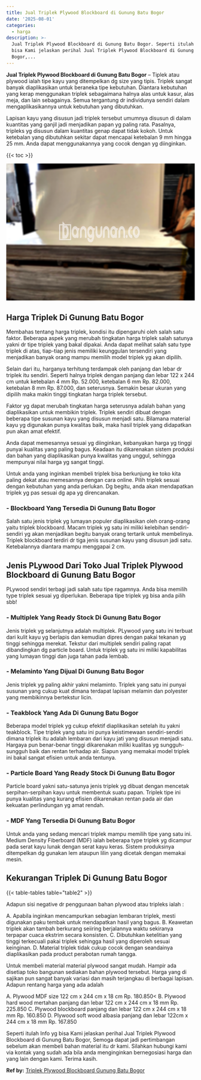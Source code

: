 ```yaml
---
title: Jual Triplek Plywood Blockboard di Gunung Batu Bogor
date: '2025-08-01'
categories:
  - harga
description: >-
  Jual Triplek Plywood Blockboard di Gunung Batu Bogor. Seperti itulah Info yg
  bisa Kami jelaskan perihal Jual Triplek Plywood Blockboard di Gunung Batu
  Bogor,...
---
```


**Jual Triplek Plywood Blockboard di Gunung Batu Bogor** – Tiplek atau plywood ialah tipe kayu yang ditempelkan dg size yang tipis. Triplek sangat banyak diaplikasikan untuk beraneka tipe kebutuhan. Diantara kebutuhan yang kerap menggunakan triplek sebagaimana halnya alas untuk kasur, alas meja, dan lain sebagainya. Semua tergantung dr individunya sendiri dalam mengaplikasikannya untuk kebutuhan yang dibutuhkan.

Lapisan kayu yang disusun jadi triplek tersebut umumnya disusun di dalam kuantitas yang ganjil jadi menjadikan papan yg paling rata. Pasalnya, tripleks yg disusun dalam kuantitas genap dapat tidak kokoh. Untuk ketebalan yang dibutuhkan sekitar dapat mencapai ketebalan 9 mm hingga 25 mm. Anda dapat menggunakannya yang cocok dengan yg diinginkan.

{{< toc >}}

![Jual Triplek Plywood Blockboard di Gunung Batu Bogor](/images/jual-triplek-murah-47.png)

## Harga Triplek Di Gunung Batu Bogor

Membahas tentang harga triplek, kondisi itu dipengaruhi oleh salah satu faktor. Beberapa aspek yang merubah tingkatan harga triplek salah satunya yakni dr tipe triplek yang bakal dipakai. Anda dapat melihat salah satu type triplek di atas, tiap-tiap jenis memiliki keunggulan tersendiri yang menjadikan banyak orang mampu memilih model triplek yg akan dipilih.

Selain dari itu, harganya terhitung terdampak oleh panjang dan lebar dr triplek itu sendiri. Seperti halnya triplek dengan panjang dan lebar 122 x 244 cm untuk ketebalan 4 mm Rp. 52.000, ketebalan 6 mm Rp. 82.000, ketebalan 8 mm Rp. 87.000, dan seterusnya. Semakin besar ukuran yang dipilih maka makin tinggi tingkatan harga triplek tersebut.

Faktor yg dapat merubah tingkatan harga seterusnya adalah bahan yang diaplikasikan untuk membikin triplek. Triplek sendiri dibuat dengan beberapa tipe susunan kayu yang disusun menjadi satu. Bilamana material kayu yg digunakan punya kwalitas baik, maka hasil triplek yang didapatkan pun akan amat efektif.

Anda dapat memesannya sesuai yg diinginkan, kebanyakan harga yg tinggi punyai kualitas yang paling bagus. Keadaan itu dikarenakan sistem produksi dan bahan yang diaplikasikan punya kwalitas yang unggul, sehingga mempunyai nilai harga yg sangat tinggi.

Untuk anda yang inginkan membeli triplek bisa berkunjung ke toko kita paling dekat atau memesannya dengan cara online. Pilih triplek sesuai dengan kebutuhan yang anda perlukan. Dg begitu, anda akan mendapatkan triplek yg pas sesuai dg apa yg direncanakan.

### \- Blockboard Yang Tersedia Di Gunung Batu Bogor

Salah satu jenis triplek yg lumayan populer diaplikasikan oleh orang-orang yaitu triplek blockboard. Macam triplek yg satu ini miliki kelebihan sendiri-sendiri yg akan menjadikan begitu banyak orang tertarik untuk membelinya. Triplek blockboard terdiri dr tiga jenis susunan kayu yang disusun jadi satu. Ketebalannya diantara mampu menggapai 2 cm.

## Jenis PLywood Dari Toko Jual Triplek Plywood Blockboard di Gunung Batu Bogor

PLywood sendiri terbagi jadi salah satu tipe ragamnya. Anda bisa memilih type triplek sesuai yg diperlukan. Beberapa tipe triplek yg bisa anda pilih sbb!

### \- Multiplek Yang Ready Stock Di Gunung Batu Bogor

Jenis triplek yg selanjutnya adalah multiplek. PLywood yang satu ini terbuat dari kulit kayu yg berlapis dan kemudian dipres dengan pakai tekanan yg tinggi sehingga merekat. Tekstur dari multiplek sendiri paling rapat dibandingkan dg particle board. Untuk triplek yg satu ini miliki kapabilitas yang lumayan tinggi dan juga tahan pada lembab.

### \- Melaminto Yang Dijual Di Gunung Batu Bogor

Jenis triplek yg paling akhir yakni melaminto. Triplek yang satu ini punyai susunan yang cukup kuat dimana terdapat lapisan melamin dan polyester yang membikinnya bertekstur licin.

### \- Teakblock Yang Ada Di Gunung Batu Bogor

Beberapa model triplek yg cukup efektif diaplikasikan setelah itu yakni teakblock. Tipe triplek yang satu ini punya keistimewaan sendiri-sendiri dimana triplek itu adalah lembaran dari kayu jati yang disusun menjadi satu. Hargaya pun benar-benar tinggi dikarenakan miliki kualitas yg sungguh-sungguh baik dan rentan terhadap air. Siapun yang memakai model triplek ini bakal sangat efisien untuk anda tentunya.

### \- Particle Board Yang Ready Stock Di Gunung Batu Bogor

Particle board yakni satu-satunya jenis triplek yg dibuat dengan mencetak serpihan-serpihan kayu untuk membentuk suatu papan. Triplek tipe ini punya kualitas yang kurang efisien dikarenakan rentan pada air dan kekuatan perlindungan yg amat rendah.

### \- MDF Yang Tersedia Di Gunung Batu Bogor

Untuk anda yang sedang mencari triplek mampu memilih tipe yang satu ini. Medium Density Fiberboard (MDF) ialah beberapa type triplek yg dicampur pada serat kayu lunak dengan serat kayu keras. Sistem produksinya ditempelkan dg gunakan lem ataupun lilin yang dicetak dengan memakai mesin.

## Kekurangan Triplek Di Gunung Batu Bogor

{{< table-tables table="table2" >}}

Adapun sisi negative dr penggunaan bahan plywood atau tripleks ialah :

A. Apabila inginkan mencampurkan sebagian lembaran triplek, mesti digunakan paku tembak untuk mendapatkan hasil yang bagus. B. Keawetan triplek akan tambah berkurang seiiring berjalannya waktu sekiranya terpapar cuaca ekstrim secara konsisten. C. Dibutuhkan ketelitian yang tinggi terkecuali pakai triplek sehingga hasil yang diperoleh sesuai keinginan. D. Material triplek tidak cukup cocok dengan seandainya diaplikasikan pada product perabotan rumah tangga.

Untuk membeli material material plywood sangat mudah. Hampir ada disetiap toko bangunan sediakan bahan plywood tersebut. Harga yang di sajikan pun sangat banyak variasi dan masih terjangkau di berbagai lapisan. Adapun rentang harga yang ada adalah

A. Plywood MDF size 122 cm x 244 cm x 18 cm Rp. 180.850< B. Plywood hard wood mertahan panjang dan lebar 122 cm x 244 cm x 18 mm Rp. 225.850 C. Plywood blockboard panjang dan lebar 122 cm x 244 cm x 18 mm Rp. 160.850 D. Plywood soft wood albasia panjang dan lebar 122cm x 244 cm x 18 mm Rp. 167.850

Seperti itulah Info yg bisa Kami jelaskan perihal Jual Triplek Plywood Blockboard di Gunung Batu Bogor, Semoga dapat jadi pertimbangan sebelum akan membeli bahan material itu dr kami. Silahkan hubungi kami via kontak yang sudah ada bila anda menginginkan bernegosiasi harga dan yang lain dengan kami. Terima kasih.

**Ref by:** [Triplek Plywood Blockboard Gunung Batu Bogor](https://id.wikipedia.org/wiki/Triplek)
